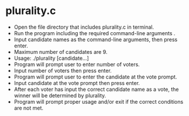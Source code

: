 # plurality.c

* Open the file directory that includes plurality.c in terminal.
* Run the program including the required command-line arguments .
* Input candidate names as the command-line arguments, then press enter.
* Maximum number of candidates are 9.
* Usage: ./plurality [candidate...]
* Program will prompt user to enter number of voters.
* Input number of voters then press enter.
* Program will prompt user to enter the candidate at the vote prompt.
* Input candidate at the vote prompt then press enter.
* After each voter has input the correct candidate name as a vote, the winner will be determined by plurality.
* Program will prompt proper usage and/or exit if the correct conditions are not met.